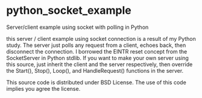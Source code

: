 python_socket_example
=====================

Server/client example using socket with polling in Python

this server / client example using socket connection is a result of my Python study.
The server just polls any request from a client, echoes back, then disconnect the connection.
I borrowed the EINTR reset concept from the SocketServer in Python stdlib.
If you want to make your own server using this source, just inherit the client and the server respectively,
then override the Start(), Stop(), Loop(), and HandleRequest() functions in the server.

This source code is distributed under BSD License.
The use of this code implies you agree the license.


